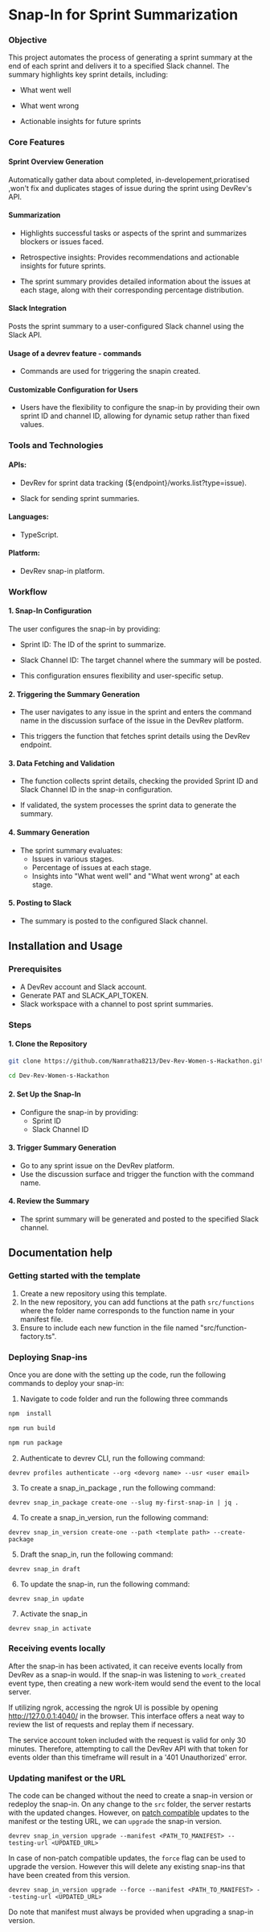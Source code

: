 # Snap-In for Sprint Summarization
### Objective
This project automates the process of generating a sprint summary at the end of each sprint and delivers it to a specified Slack channel. The summary highlights key sprint details, including:

- What went well

- What went wrong

- Actionable insights for future sprints

### Core Features
#### Sprint Overview Generation

Automatically gather data about completed, in-developement,prioratised ,won't fix and duplicates stages of issue during the sprint using DevRev's API.
#### Summarization

- Highlights successful tasks or aspects of the sprint and  summarizes blockers or issues faced.

- Retrospective insights: Provides recommendations and actionable insights for future sprints.

- The sprint summary provides detailed information about the issues at each stage, along with their corresponding percentage distribution.


#### Slack Integration

Posts the sprint summary to a user-configured Slack channel using the Slack API.

#### Usage of a devrev feature - commands
- Commands are used for triggering the snapin created.

#### Customizable Configuration for Users
- Users have the flexibility to configure the snap-in by providing their own sprint ID and channel ID, allowing for dynamic setup rather than fixed values.

### Tools and Technologies
#### APIs:
- DevRev for sprint data tracking (${endpoint}/works.list?type=issue).
  
- Slack for sending sprint summaries.
#### Languages:
- TypeScript.
#### Platform: 
- DevRev snap-in platform.

### Workflow
#### 1. Snap-In Configuration

The user configures the snap-in by providing:

- Sprint ID: The ID of the sprint to summarize.
  
- Slack Channel ID: The target channel where the summary will be posted.
  
- This configuration ensures flexibility and user-specific setup.
  
#### 2. Triggering the Summary Generation

- The user navigates to any issue in the sprint and enters the command name in the discussion surface of the issue in the  DevRev platform.
  
- This triggers the function that fetches sprint details using the DevRev endpoint.
  
#### 3. Data Fetching and Validation

- The function collects sprint details, checking the provided Sprint ID and Slack Channel ID in the snap-in configuration.
  
- If validated, the system processes the sprint data to generate the summary.
#### 4. Summary Generation

- The sprint summary evaluates:
  - Issues in various stages.
  - Percentage of issues at each stage.
  - Insights into "What went well" and "What went wrong" at each stage.
#### 5. Posting to Slack

- The summary is posted to the configured Slack channel.

## Installation and Usage
### Prerequisites
- A DevRev account and Slack account.
- Generate PAT and SLACK_API_TOKEN.
- Slack workspace with a channel to post sprint summaries.

### Steps
#### 1. Clone the Repository


```bash
git clone https://github.com/Namratha8213/Dev-Rev-Women-s-Hackathon.git
 
cd Dev-Rev-Women-s-Hackathon
```
#### 2. Set Up the Snap-In

- Configure the snap-in by providing:
   -  Sprint ID
   -  Slack Channel ID
#### 3. Trigger Summary Generation

- Go to any sprint issue on the DevRev platform.
- Use the  discussion surface and trigger the function with the command name.
#### 4. Review the Summary

- The sprint summary will be generated and posted to the specified Slack channel.



## Documentation help
### Getting started with the template

1. Create a new repository using this template.
2. In the new repository, you can add functions at the path `src/functions` where the folder name corresponds to the function name in your manifest file.
3. Ensure to include each new function in the file named "src/function-factory.ts".


### Deploying Snap-ins

Once you are done with the setting up the code, run the following commands to deploy your snap-in:
1. Navigate to code folder and run the following three commands
``` bash
npm  install

npm run build

npm run package
```

2. Authenticate to devrev CLI, run the following command:

```
devrev profiles authenticate --org <devorg name> --usr <user email>
```

3. To create a snap_in_package , run the following command:

``` 
devrev snap_in_package create-one --slug my-first-snap-in | jq .
```

4. To create a snap_in_version, run the following command:

```
devrev snap_in_version create-one --path <template path> --create-package
```

5. Draft the snap_in, run the following command:

```
devrev snap_in draft
```

6. To update the snap-in, run the following command:

```
devrev snap_in update
```

7. Activate the snap_in

```
devrev snap_in activate
```




### Receiving events locally

After the snap-in has been activated, it can receive events locally from DevRev as a
snap-in would. If the snap-in was listening to `work_created` event type, then creating a
new work-item would send the event to the local server.

If utilizing ngrok, accessing the ngrok UI is possible by opening http://127.0.0.1:4040/ in the browser. This interface offers a neat way to review the list of requests and replay them if necessary.

The service account token included with the request is valid for only 30 minutes. Therefore, attempting to call the DevRev API with that token for events older than this timeframe will result in a '401 Unauthorized' error.

### Updating manifest or the URL

The code can be changed without the need to create a snap-in version or redeploy the snap-in. On any change to the
`src` folder, the server restarts with the updated changes. However, on [patch compatible](https://developer.devrev.ai/snap-in-development/upgrade-snap-ins#version-compatibility) updates to the manifest or the testing URL, we can `upgrade` the snap-in version.

```
devrev snap_in_version upgrade --manifest <PATH_TO_MANIFEST> --testing-url <UPDATED_URL>
```

In case of non-patch compatible updates, the `force` flag can be used to upgrade the version. However this will delete any
existing snap-ins that have been created from this version.

```
devrev snap_in_version upgrade --force --manifest <PATH_TO_MANIFEST> --testing-url <UPDATED_URL>
```

Do note that manifest must always be provided when upgrading a snap-in version.
